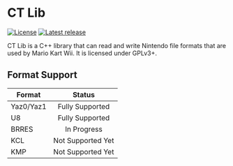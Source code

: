 # CT Lib

[![License](https://img.shields.io/github/license/narahiero/CTLib)](https://github.com/narahiero/CTLib/blob/master/License.txt)
[![Latest release](https://img.shields.io/github/v/release/narahiero/CTLib?include_prereleases)](https://github.com/narahiero/CTLib/releases)

CT Lib is a C++ library that can read and write Nintendo file formats that are
used by Mario Kart Wii. It is licensed under GPLv3+.

## Format Support

| **Format**      | **Status**         |
| --------------- |:------------------:|
| Yaz0/Yaz1       | Fully Supported    |
| U8              | Fully Supported    |
| BRRES           | In Progress        |
| KCL             | Not Supported Yet  |
| KMP             | Not Supported Yet  |
